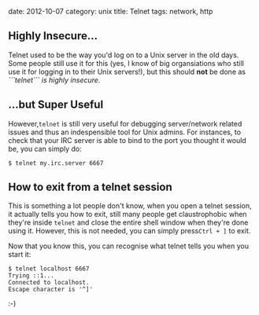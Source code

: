 date:    2012-10-07
category: unix
title: Telnet
tags: network, http

## Highly Insecure...
<p class="reg">
Telnet used to be the way you'd log on to a Unix server in
the old days. Some people still use it for this (yes, I
know of big organsiations who still use it for logging in
to their Unix servers!), but this should
<strong>not</strong> be done as <cite>```telnet``` is
highly insecure</cite>.

## ...but Super Useful

However,```telnet``` is still very useful for
debugging server/network related issues and thus an
indespensible tool for Unix admins. For instances, to check
that your IRC server is able to bind to the port you
thought it would be, you can simply do:

    $ telnet my.irc.server 6667

## How to exit from a telnet session

This is something a lot people don't know, when you open a
telnet session, it actually tells you how to exit, still
many people get claustrophobic when they're inside
```telnet``` and close the entire shell window when
they're done using it. However, this is not needed, you can
simply press```Ctrl + ]``` to exit.


Now that you know this, you can recognise what telnet tells
you when you start it:

    $ telnet localhost 6667
    Trying ::1...
    Connected to localhost.
    Escape character is '^]'

:-)

